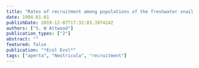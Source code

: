 ```yaml
---
title: "Rates of recruitment among populations of the freshwater snail Neotricula aperta (Temcharoen) in North East Thailand"
date: 1994-01-01
publishDate: 2019-12-07T17:32:03.397424Z
authors: ["S. W Attwood"]
publication_types: ["2"]
abstract: ""
featured: false
publication: "*Ecol Evol*"
tags: ["aperta", "Neotricula", "recruitment"]
---
```


